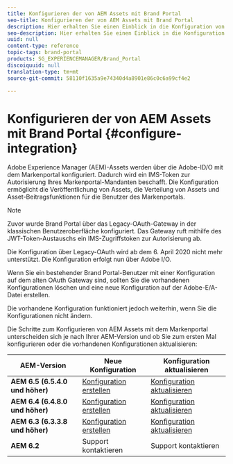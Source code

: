 ```yaml
---
title: Konfigurieren der von AEM Assets mit Brand Portal
seo-title: Konfigurieren der von AEM Assets mit Brand Portal
description: Hier erhalten Sie einen Einblick in die Konfiguration von AEM Assets mit dem Markenportal.
seo-description: Hier erhalten Sie einen Einblick in die Konfiguration von AEM Assets mit dem Markenportal.
uuid: null
content-type: reference
topic-tags: brand-portal
products: SG_EXPERIENCEMANAGER/Brand_Portal
discoiquuid: null
translation-type: tm+mt
source-git-commit: 58110f1635a9e74340d4a8901e86c0c6a99cf4e2

---
```



# Konfigurieren der von AEM Assets mit Brand Portal {#configure-integration}

Adobe Experience Manager (AEM)-Assets werden über die Adobe-ID/O mit dem Markenportal konfiguriert. Dadurch wird ein IMS-Token zur Autorisierung Ihres Markenportal-Mandanten beschafft. Die Konfiguration ermöglicht die Veröffentlichung von Assets, die Verteilung von Assets und Asset-Beitragsfunktionen für die Benutzer des Markenportals.

>[!NOTE]
>
>Zuvor wurde Brand Portal über das Legacy-OAuth-Gateway in der klassischen Benutzeroberfläche konfiguriert. Das Gateway ruft mithilfe des JWT-Token-Austauschs ein IMS-Zugriffstoken zur Autorisierung ab.
>
>Die Konfiguration über Legacy-OAuth wird ab dem 6. April 2020 nicht mehr unterstützt. Die Konfiguration erfolgt nun über Adobe I/O.
>
>Wenn Sie ein bestehender Brand Portal-Benutzer mit einer Konfiguration auf dem alten OAuth Gateway sind, sollten Sie die vorhandenen Konfigurationen löschen und eine neue Konfiguration auf der Adobe-E/A-Datei erstellen.
>
>Die vorhandene Konfiguration funktioniert jedoch weiterhin, wenn Sie die Konfigurationen nicht ändern.

Die Schritte zum Konfigurieren von AEM Assets mit dem Markenportal unterscheiden sich je nach Ihrer AEM-Version und ob Sie zum ersten Mal konfigurieren oder die vorhandenen Konfigurationen aktualisieren:

| **AEM-Version** | **Neue Konfiguration** | **Konfiguration aktualisieren** |
|---|---|---|
| **AEM 6.5 (6.5.4.0 und höher)** | [Konfiguration erstellen](https://docs.adobe.com/content/help/en/experience-manager-65/assets/brandportal/configure-aem-assets-with-brand-portal.html) | [Konfiguration aktualisieren](https://docs.adobe.com/content/help/en/experience-manager-65/assets/brandportal/configure-aem-assets-with-brand-portal.html#upgrade-integration-65) |
| **AEM 6.4 (6.4.8.0 und höher)** | [Konfiguration erstellen](https://docs.adobe.com/content/help/en/experience-manager-64/assets/brandportal/configure-aem-assets-with-brand-portal.html) | [Konfiguration aktualisieren](https://docs.adobe.com/content/help/en/experience-manager-64/assets/brandportal/configure-aem-assets-with-brand-portal.html#upgrade-integration-64) |
| **AEM 6.3 (6.3.3.8 und höher)** | [Konfiguration erstellen](https://helpx.adobe.com/experience-manager/6-3/assets/using/brand-portal-configuring-integration.html) | [Konfiguration aktualisieren](https://helpx.adobe.com/experience-manager/6-3/assets/using/brand-portal-configuring-integration.html#Upgradeconfiguration) |
| **AEM 6.2** | Support kontaktieren | Support kontaktieren |


<!--
   Comment Type: draft

   <li> </li>
   -->

<!--
   Comment Type: draft

   <li>Step text</li>
   -->
